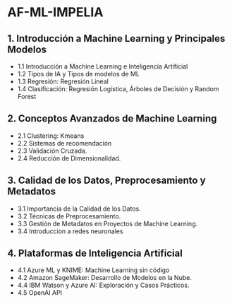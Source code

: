 # AF-ML-IMPELIA

## 1. Introducción a Machine Learning y Principales Modelos
 
- 1.1 Introducción a Machine Learning e Inteligencia Artificial
- 1.2 Tipos de IA y Tipos de modelos de ML
- 1.3 Regresión: Regresión Lineal
- 1.4 Clasificación: Regresión Logística, Árboles de Decisión y Random Forest
 
## 2. Conceptos Avanzados de Machine Learning

- 2.1 Clustering: Kmeans
- 2.2 Sistemas de recomendación
- 2.3 Validación Cruzada.
- 2.4 Reducción de Dimensionalidad.
 
## 3. Calidad de los Datos, Preprocesamiento y Metadatos
 
- 3.1 Importancia de la Calidad de los Datos.
- 3.2 Técnicas de Preprocesamiento.
- 3.3 Gestión de Metadatos en Proyectos de Machine Learning.
- 3.4 Introduccion a redes neuronales
 
## 4. Plataformas de Inteligencia Artificial
 
- 4.1 Azure ML y KNIME: Machine Learning sin código 
- 4.2 Amazon SageMaker: Desarrollo de Modelos en la Nube.
- 4.4 IBM Watson y Azure AI: Exploración y Casos Prácticos.
- 4.5 OpenAI API 
